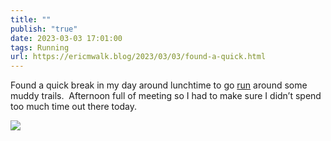 ```yaml
---
title: ""
publish: "true"
date: 2023-03-03 17:01:00
tags: Running
url: https://ericmwalk.blog/2023/03/03/found-a-quick.html
---
```


Found a quick break in my day around lunchtime to go [run](http://www.strava.com/activities/8654526223) around some muddy trails.  Afternoon full of meeting so I had to make sure I didn’t spend too much time out there today.


![](https://ericmwalk.blog/uploads/2023/c78e325f1d.jpg)